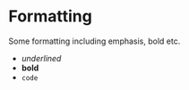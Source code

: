 
# Formatting

  Some formatting including emphasis, bold etc.

  - _underlined_
  - **bold**
  - `code`

